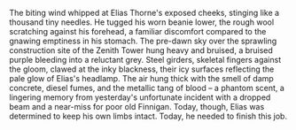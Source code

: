 The biting wind whipped at Elias Thorne's exposed cheeks, stinging like a thousand tiny needles.  He tugged his worn beanie lower, the rough wool scratching against his forehead, a familiar discomfort compared to the gnawing emptiness in his stomach.  The pre-dawn sky over the sprawling construction site of the Zenith Tower hung heavy and bruised, a bruised purple bleeding into a reluctant grey. Steel girders, skeletal fingers against the gloom, clawed at the inky blackness, their icy surfaces reflecting the pale glow of Elias's headlamp.  The air hung thick with the smell of damp concrete, diesel fumes, and the metallic tang of blood – a phantom scent, a lingering memory from yesterday's unfortunate incident with a dropped beam and a near-miss for poor old Finnigan. Today, though, Elias was determined to keep his own limbs intact. Today, he needed to finish this job.
